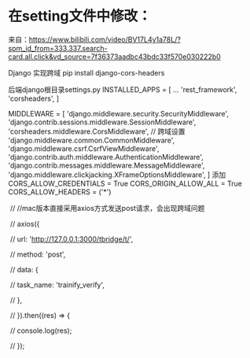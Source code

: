 # 在setting文件中修改：

来自：https://www.bilibili.com/video/BV17L4y1a78L/?spm_id_from=333.337.search-card.all.click&vd_source=7f36373aadbc43bdc33f570e030222b0



Django 实现跨域
pip install django-cors-headers

后端django根目录settings.py
INSTALLED_APPS = [
		...
    'rest_framework',
    'corsheaders',
]

MIDDLEWARE = [
    'django.middleware.security.SecurityMiddleware',
    'django.contrib.sessions.middleware.SessionMiddleware',
    'corsheaders.middleware.CorsMiddleware', // 跨域设置
    'django.middleware.common.CommonMiddleware',
    'django.middleware.csrf.CsrfViewMiddleware',
    'django.contrib.auth.middleware.AuthenticationMiddleware',
    'django.contrib.messages.middleware.MessageMiddleware',
    'django.middleware.clickjacking.XFrameOptionsMiddleware',
]
添加
CORS_ALLOW_CREDENTIALS = True
CORS_ORIGIN_ALLOW_ALL = True
CORS_ALLOW_HEADERS = ('*')

​    // //mac版本直接采用axios方式发送post请求，会出现跨域问题

​    // axios({

​    //   url: 'http://127.0.0.1:3000/tbridge/t/',

​    //   method: 'post',

​    //   data: {

​    //     task_name: 'trainify_verify',

​    //   },

​    // }).then((res) => {

​    //   console.log(res);

​    // });